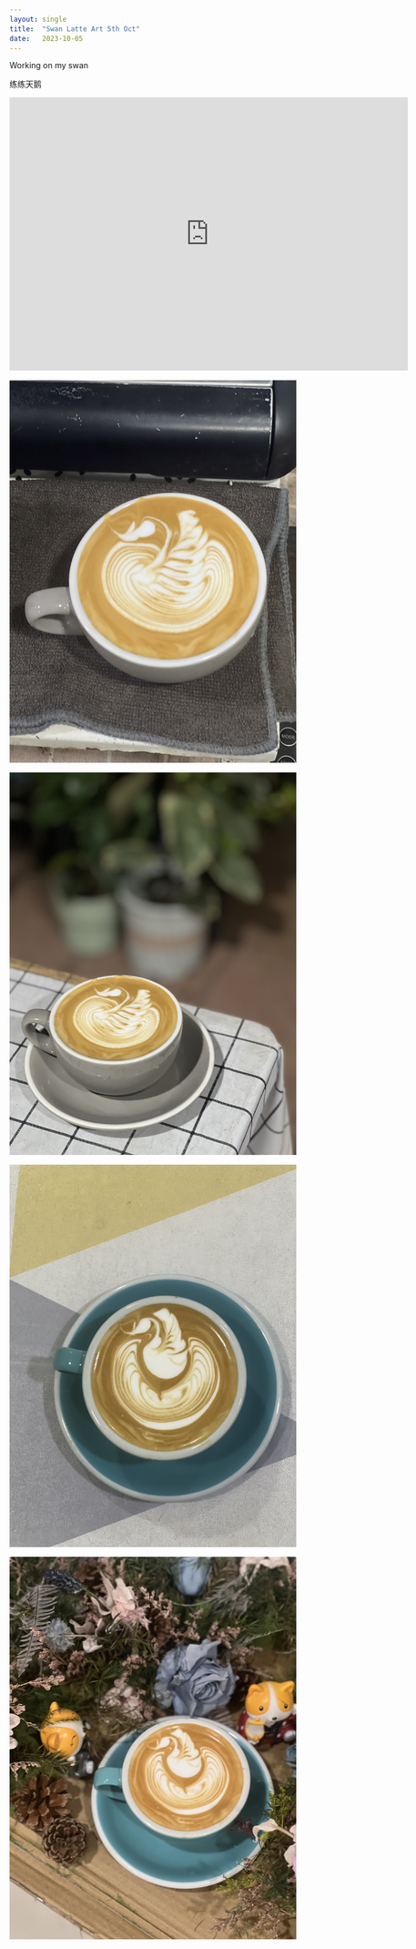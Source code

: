 ```yaml
---
layout: single
title:  "Swan Latte Art 5th Oct"
date:   2023-10-05
---
```


Working on my swan

练练天鹅



<div class="embed-container">
  <iframe
      src="https://www.youtube.com/embed/jOzselN1fG0"
      width="700"
      height="480"
      frameborder="0"
      allowfullscreen="true">
  </iframe>
</div>





![](/assets/img/2023/10/05/IMG_8392.jpg)

![](/assets/img/2023/10/05/IMG_8394.jpg)

![](/assets/img/2023/10/05/IMG_8376.jpg)

![](/assets/img/2023/10/05/IMG_8378.jpg)


